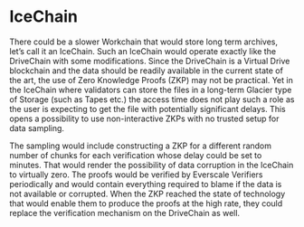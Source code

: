# IceChain



There could be a slower Workchain that would store long term archives, let’s call it an IceChain. Such an IceСhain would operate exactly like the DriveChain with some modifications. Since the DriveChain is a Virtual Drive blockchain and the data should be readily available in the current state of the art, the use of Zero Knowledge Proofs (ZKP) may not be practical. Yet in the IceChain where validators can store the files in a long-term Glacier type of Storage (such as Tapes etc.) the access time does not play such a role as the user is expecting to get the file with potentially significant delays. This opens a possibility to use non-interactive ZKPs with no trusted setup for data sampling.

The sampling would include constructing a ZKP for a different random number of chunks for each verification whose delay could be set to minutes. That would render the possibility of data corruption in the IceChain to virtually zero. The proofs would be verified by Everscale Verifiers periodically and would contain everything required to blame if the data is not available or corrupted. When the ZKP reached the state of technology that would enable them to produce the proofs at the high rate, they could replace the verification mechanism on the DriveChain as well.
